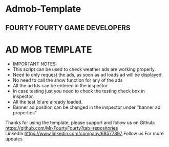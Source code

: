 # Admob-Template

FOURTY FOURTY GAME DEVELOPERS 
-----------------------------------
 
 AD MOB TEMPLATE
 ==================================
 * IMPORTANT NOTES:
 * This script can be used to check weather ads are working properly.
 * Need to only request the ads, as soon as ad loads ad will be displayed.
 * No need to call the show function for any of the ads
 * All the ad Ids can be entered in the inspector 
 * In case testing just you need to check the testing check box in inspector.
 * All the test Id are already loaded.
 * Banner ad position can be changed in the inspector under "banner ad properties"


Thanks for using the template, please support and follow us on 
Github: https://github.com/Mr-FourtyFourty?tab=repositories
LinkedIn:https://www.linkedin.com/company/68577897
Follow us For more updates
 

